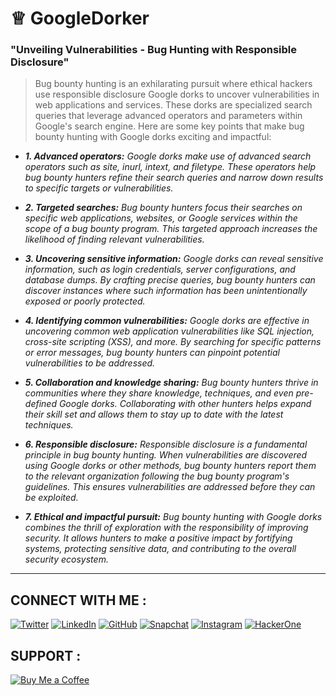 # ♕ GoogleDorker
### "Unveiling Vulnerabilities - Bug Hunting with Responsible Disclosure"

> Bug bounty hunting is an exhilarating pursuit where ethical hackers use responsible disclosure Google dorks to uncover vulnerabilities in web applications and services. These dorks are specialized search queries that leverage advanced operators and parameters within Google's search engine. Here are some key points that make bug bounty hunting with Google dorks exciting and impactful:

* ***1. Advanced operators:*** *Google dorks make use of advanced search operators such as site, inurl, intext, and filetype. These operators help bug bounty hunters refine their search queries and narrow down results to specific targets or vulnerabilities.*

* ***2. Targeted searches:*** *Bug bounty hunters focus their searches on specific web applications, websites, or Google services within the scope of a bug bounty program. This targeted approach increases the likelihood of finding relevant vulnerabilities.*

* ***3. Uncovering sensitive information:*** *Google dorks can reveal sensitive information, such as login credentials, server configurations, and database dumps. By crafting precise queries, bug bounty hunters can discover instances where such information has been unintentionally exposed or poorly protected.*

* ***4. Identifying common vulnerabilities:*** *Google dorks are effective in uncovering common web application vulnerabilities like SQL injection, cross-site scripting (XSS), and more. By searching for specific patterns or error messages, bug bounty hunters can pinpoint potential vulnerabilities to be addressed.*

* ***5. Collaboration and knowledge sharing:*** *Bug bounty hunters thrive in communities where they share knowledge, techniques, and even pre-defined Google dorks. Collaborating with other hunters helps expand their skill set and allows them to stay up to date with the latest techniques.*

* ***6. Responsible disclosure:*** *Responsible disclosure is a fundamental principle in bug bounty hunting. When vulnerabilities are discovered using Google dorks or other methods, bug bounty hunters report them to the relevant organization following the bug bounty program's guidelines. This ensures vulnerabilities are addressed before they can be exploited.*

* ***7. Ethical and impactful pursuit:*** *Bug bounty hunting with Google dorks combines the thrill of exploration with the responsibility of improving security. It allows hunters to make a positive impact by fortifying systems, protecting sensitive data, and contributing to the overall security ecosystem.*

----

## **CONNECT WITH ME :**
[![Twitter](https://img.shields.io/twitter/url?label=Twitter&logo=twitter&style=social&url=https%3A%2F%2Ftwitter.com%2FYourTwitterHandle)](https://twitter.com/Bhavesh_Pardhi_)
[![LinkedIn](https://img.shields.io/badge/LinkedIn--blue?style=social&logo=linkedin)](https://www.linkedin.com/in/bhavesh-pardhi-)
[![GitHub](https://img.shields.io/badge/GitHub--black?style=social&logo=github)](https://github.com/bhavesh-pardhi)
[![Snapchat](https://img.shields.io/badge/Snapchat--yellow?style=social&logo=snapchat)](https://www.snapchat.com/add/bhaveshpardhi0)
[![Instagram](https://img.shields.io/badge/Instagram--purple?style=social&logo=instagram)](https://www.instagram.com/bhavesh_pardhi_)
[![HackerOne](https://img.shields.io/badge/HackerOne--red?style=social&logo=hackerone)](https://hackerone.com/bhavesh_cxs)

## **SUPPORT :**

[![Buy Me a Coffee](https://img.shields.io/badge/Buy%20Me%20a%20Coffee-Support-orange?style=for-the-badge&logo=buy-me-a-coffee)](https://www.buymeacoffee.com/bhaveshpardhi)
